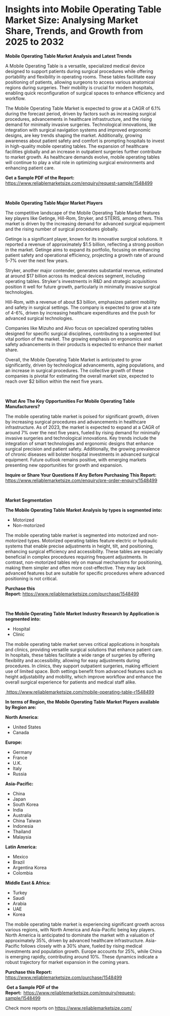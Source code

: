 <p><h1>Insights into Mobile Operating Table Market Size: Analysing Market Share, Trends, and Growth from 2025 to 2032</h1></p><p><strong>Mobile Operating Table Market Analysis and Latest Trends</strong></p>
<p><p>A Mobile Operating Table is a versatile, specialized medical device designed to support patients during surgical procedures while offering portability and flexibility in operating rooms. These tables facilitate easy positioning of patients, allowing surgeons to access various anatomical regions during surgeries. Their mobility is crucial for modern hospitals, enabling quick reconfiguration of surgical spaces to enhance efficiency and workflow.</p><p>The Mobile Operating Table Market is expected to grow at a CAGR of 6.1% during the forecast period, driven by factors such as increasing surgical procedures, advancements in healthcare infrastructure, and the rising demand for minimally invasive surgeries. Technological innovations, like integration with surgical navigation systems and improved ergonomic designs, are key trends shaping the market. Additionally, growing awareness about patient safety and comfort is prompting hospitals to invest in high-quality mobile operating tables. The expansion of healthcare facilities globally and an increase in outpatient surgeries further contribute to market growth. As healthcare demands evolve, mobile operating tables will continue to play a vital role in optimizing surgical environments and enhancing patient care.</p></p>
<p><strong>Get a Sample PDF of the Report:&nbsp;</strong> <a href="https://www.reliablemarketsize.com/enquiry/request-sample/1548499?utm_campaign=1133&utm_medium=2&utm_source=Github&utm_content=ia&utm_term=20022025&utm_id=mobile-operating-table">https://www.reliablemarketsize.com/enquiry/request-sample/1548499</a></p>
<p>&nbsp;</p>
<p><strong>Mobile Operating Table Major Market Players</strong></p>
<p><p>The competitive landscape of the Mobile Operating Table Market features key players like Getinge, Hill-Rom, Stryker, and STERIS, among others. This market is driven by the increasing demand for advanced surgical equipment and the rising number of surgical procedures globally.</p><p>Getinge is a significant player, known for its innovative surgical solutions. It reported a revenue of approximately $1.5 billion, reflecting a strong position in the market. Getinge aims to expand its portfolio, focusing on enhancing patient safety and operational efficiency, projecting a growth rate of around 5-7% over the next few years.</p><p>Stryker, another major contender, generates substantial revenue, estimated at around $17 billion across its medical devices segment, including operating tables. Stryker's investments in R&D and strategic acquisitions position it well for future growth, particularly in minimally invasive surgical technologies.</p><p>Hill-Rom, with a revenue of about $3 billion, emphasizes patient mobility and safety in surgical settings. The company is expected to grow at a rate of 4-6%, driven by increasing healthcare expenditures and the push for advanced surgical technologies.</p><p>Companies like Mizuho and Alvo focus on specialized operating tables designed for specific surgical disciplines, contributing to a segmented but vital portion of the market. The growing emphasis on ergonomics and safety advancements in their products is expected to enhance their market share.</p><p>Overall, the Mobile Operating Table Market is anticipated to grow significantly, driven by technological advancements, aging populations, and an increase in surgical procedures. The collective growth of these companies is pivotal for estimating the overall market size, expected to reach over $2 billion within the next five years.</p></p>
<p>&nbsp;</p>
<p><strong>What Are The Key Opportunities For Mobile Operating Table Manufacturers?</strong></p>
<p><p>The mobile operating table market is poised for significant growth, driven by increasing surgical procedures and advancements in healthcare infrastructure. As of 2023, the market is expected to expand at a CAGR of around 7% over the next five years, fueled by rising demand for minimally invasive surgeries and technological innovations. Key trends include the integration of smart technologies and ergonomic designs that enhance surgical precision and patient safety. Additionally, the growing prevalence of chronic diseases will bolster hospital investments in advanced surgical equipment. Future outlook remains positive, with emerging markets presenting new opportunities for growth and expansion.</p></p>
<p><strong>Inquire or Share Your Questions If Any Before Purchasing This Report:</strong> <a href="https://www.reliablemarketsize.com/enquiry/pre-order-enquiry/1548499?utm_campaign=1133&utm_medium=2&utm_source=Github&utm_content=ia&utm_term=20022025&utm_id=mobile-operating-table">https://www.reliablemarketsize.com/enquiry/pre-order-enquiry/1548499</a></p>
<p>&nbsp;</p>
<p><strong>Market Segmentation</strong></p>
<p><strong>The Mobile Operating Table Market Analysis by types is segmented into:</strong></p>
<p><ul><li>Motorized</li><li>Non-motorized</li></ul></p>
<p><p>The mobile operating table market is segmented into motorized and non-motorized types. Motorized operating tables feature electric or hydraulic systems that enable precise adjustments in height, tilt, and positioning, enhancing surgical efficiency and accessibility. These tables are especially beneficial in complex procedures requiring frequent adjustments. In contrast, non-motorized tables rely on manual mechanisms for positioning, making them simpler and often more cost-effective. They may lack advanced features but are suitable for specific procedures where advanced positioning is not critical.</p></p>
<p><strong>Purchase this Report:&nbsp;</strong><a href="https://www.reliablemarketsize.com/purchase/1548499?utm_campaign=1133&utm_medium=2&utm_source=Github&utm_content=ia&utm_term=20022025&utm_id=mobile-operating-table">https://www.reliablemarketsize.com/purchase/1548499</a></p>
<p>&nbsp;</p>
<p><strong>The Mobile Operating Table Market Industry Research by Application is segmented into:</strong></p>
<p><ul><li>Hospital</li><li>Clinic</li></ul></p>
<p><p>The mobile operating table market serves critical applications in hospitals and clinics, providing versatile surgical solutions that enhance patient care. In hospitals, these tables facilitate a wide range of surgeries by offering flexibility and accessibility, allowing for easy adjustments during procedures. In clinics, they support outpatient surgeries, making efficient use of limited space. Both settings benefit from advanced features such as height adjustability and mobility, which improve workflow and enhance the overall surgical experience for patients and medical staff alike.</p></p>
<p><a href="https://www.reliablemarketsize.com/mobile-operating-table-r1548499?utm_campaign=1133&utm_medium=2&utm_source=Github&utm_content=ia&utm_term=20022025&utm_id=mobile-operating-table">&nbsp;https://www.reliablemarketsize.com/mobile-operating-table-r1548499</a></p>
<p><strong>In terms of Region, the Mobile Operating Table Market Players available by Region are:</strong></p>
<p>
    <p> <strong> North America: </strong>
        <ul>
            <li>United States</li>
            <li>Canada</li>
        </ul>
        </p> 
    <p> <strong> Europe: </strong>
        <ul>
            <li>Germany</li>
            <li>France</li>
            <li>U.K.</li>
            <li>Italy</li>
            <li>Russia</li>
        </ul>
        </p> 
    <p> <strong> Asia-Pacific: </strong>
        <ul>
            <li>China</li>
            <li>Japan</li>
            <li>South Korea</li>
            <li>India</li>
            <li>Australia</li>
            <li>China Taiwan</li>
            <li>Indonesia</li>
            <li>Thailand</li>
            <li>Malaysia</li>
        </ul>
        </p> 
    <p> <strong> Latin America: </strong>
        <ul>
            <li>Mexico</li>
            <li>Brazil</li>
            <li>Argentina Korea</li>
            <li>Colombia</li>
        </ul>
        </p> 
    <p> <strong> Middle East & Africa: </strong>
        <ul>
            <li>Turkey</li>
            <li>Saudi</li>
            <li>Arabia</li>
            <li>UAE</li>
            <li>Korea</li>
        </ul>
    </p>
    </p>
<p><p>The mobile operating table market is experiencing significant growth across various regions, with North America and Asia-Pacific being key players. North America is anticipated to dominate the market with a valuation of approximately 35%, driven by advanced healthcare infrastructure. Asia-Pacific follows closely with a 30% share, fueled by rising medical investments and population growth. Europe accounts for 25%, while China is emerging rapidly, contributing around 10%. These dynamics indicate a robust trajectory for market expansion in the coming years.</p></p>
<p><strong>Purchase this Report: </strong><a href="https://www.reliablemarketsize.com/purchase/1548499?utm_campaign=1133&utm_medium=2&utm_source=Github&utm_content=ia&utm_term=20022025&utm_id=mobile-operating-table">https://www.reliablemarketsize.com/purchase/1548499</a></p>
<p>&nbsp;<strong>Get a Sample PDF of the Report:&nbsp;&nbsp;</strong><a href="https://www.reliablemarketsize.com/enquiry/request-sample/1548499?utm_campaign=1133&utm_medium=2&utm_source=Github&utm_content=ia&utm_term=20022025&utm_id=mobile-operating-table">https://www.reliablemarketsize.com/enquiry/request-sample/1548499</a></p>
<p><strong></strong></p>
<p>Check more reports on <a href="https://www.reliablemarketsize.com/?utm_campaign=1133&utm_medium=2&utm_source=Github&utm_content=ia&utm_term=20022025&utm_id=mobile-operating-table">https://www.reliablemarketsize.com/</a></p>